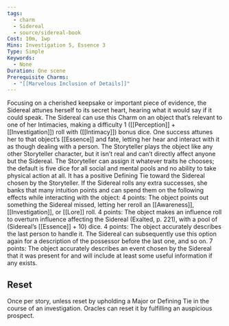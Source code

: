 ```yaml
---
tags:
  - charm
  - Sidereal
  - source/sidereal-book
Cost: 10m, 1wp
Mins: Investigation 5, Essence 3
Type: Simple
Keywords:
  - None
Duration: One scene
Prerequisite Charms:
  - "[[Marvelous Inclusion of Details]]"
---
```

Focusing on a cherished keepsake or important piece of evidence, the Sidereal attunes herself to its secret heart, hearing what it would say if it could speak. The Sidereal can use this Charm on an object that’s relevant to one of her Intimacies, making a difficulty 1 ([[Perception]] + [[Investigation]]) roll with ([[Intimacy]]) bonus dice. One success attunes her to that object’s [[Essence]] and fate, letting her hear and interact with it as though dealing with a person. The Storyteller plays the object like any other Storyteller character, but it isn’t real and can’t directly affect anyone but the Sidereal. The Storyteller can assign it whatever traits he chooses; the default is five dice for all social and mental pools and no ability to take physical action at all. It has a positive Defining Tie toward the Sidereal chosen by the Storyteller. If the Sidereal rolls any extra successes, she banks that many intuition points and can spend them on the following effects while interacting with the object: 4 points: The object points out something the Sidereal missed, letting her reroll an [[Awareness]], [[Investigation]], or [[Lore]] roll. 4 points: The object makes an influence roll to overturn influence affecting the Sidereal (Exalted, p. 221), with a pool of (Sidereal’s [[Essence]] + 10) dice. 4 points: The object accurately describes the last person to handle it. The Sidereal can subsequently use this option again for a description of the possessor before the last one, and so on. 7 points: The object accurately describes an event chosen by the Sidereal that it was present for and will include at least some useful information if any exists. 
## Reset
Once per story, unless reset by upholding a Major or Defining Tie in the course of an investigation. Oracles can reset it by fulfilling an auspicious prospect.
